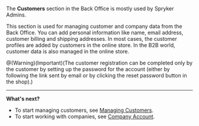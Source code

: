 The **Customers** section in the Back Office is mostly used by Spryker Admins.

This section is used for managing customer and company data from the Back Office. You can  add personal information like name, email address, customer billing and shipping addresses. In most cases, the customer profiles are added by customers in the online store. In the B2B world, customer data is also managed in the online store.

@(Warning)(Important)(The customer registration can be completed only by the customer by setting up the password for the account (either by following the link sent by email or by clicking the reset password button in the shop).)


***
**What's next?**
* To start managing customers, see [Managing Customers](https://documentation.spryker.com/docs/managing-customers).
* To start working with companies, see [Company Account](https://documentation.spryker.com/docs/company-account-guide).